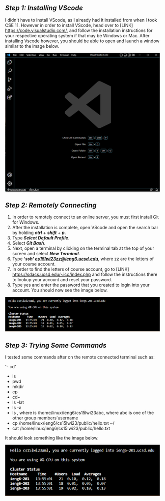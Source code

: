 ***Step 1: Installing VScode***
---
I didn't have to install VScode, as I already had it installed from when I took CSE 11. 
However in order to install VScode, head over to [LINK] https://code.visualstudio.com/, and follow the installation instructions for your respective operating system if that may be Windows or Mac.
After installing Vscode however, you should be able to open and launch a window similar to the image below.

![Image](VScodeWindow.png)

***Step 2: Remotely Connecting***
---
1. In order to remotely connect to an online server, you must first install Git for Windows. 
2. After the installation is complete, open VScode and open the search bar by holding ***ctrl*** + ***shift*** + ***p***.
3. Type ***Select Default Profile***.
4. Select ***Git Bash***.
5. Next, open a terminal by clicking on the terminal tab at the top of your screen and select ***New Terminal***.
6. Type ***'ssh' cs15lwi23zz@ieng6.ucsd.edu***, where zz are the letters of your course account.
7. In order to find the letters of course account, go to [LINK] https://sdacs.ucsd.edu/~icc/index.php and follow the instructions there to lookup your account and reset your password.
8. Type yes and enter the password that you created to login into your account. 
You should now see the image below.

![Image](RemoteConnect.png)

***Step 3: Trying Some Commands***
---
I tested some commands after on the remote connected terminal such as:

'- cd' 
- ls 
- pwd 
- mkdir
- cp 
- cd~
- ls -lat
- ls -a 
- ls <directory>, where <directory> is /home/linux/ieng6/cs15lwi23abc, where abc is one of the other group members'username
- cp /home/linux/ieng6/cs15lwi23/public/hello.txt ~/ 
- cat /home/linux/ieng6/cs15lwi23/public/hello.txt
  
It should look something like the image below.
  
![Image](CommandTest.png) 
